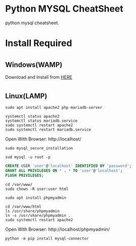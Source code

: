 # Python MYSQL CheatSheet

python mysql cheatsheet.

#

# Install Required

#

## Windows(WAMP)

Download and Install from [HERE](https://www.apachefriends.org/download.html)

#

## Linux(LAMP)

```
sudo apt install apache2 php mariadb-server
```

```
systemctl status apache2
systemctl status mariadb.service
sudo systemctl restart apache2
sudo systemctl restart mariadb.service
```

Open With Browser: http://localhost/

```
sudo mysql_secure_installation
```

```
sud mysql -u root -p
```

```sql
CREATE USER 'user'@'localhost' IDENTIFIED BY 'password';
GRANT ALL PRIVILEGES ON * . * TO 'user'@'localhost';
FLUSH PRIVILEGES;
```

```
cd /var/www/
sudo chown -R user:user html
```

```
sudo apt install phpmyadmin
```

```
cd /var/www/html
ls /usr/share/phpmyadmin
ln -s /usr/share/phpmyadmin .
sudo systemctl restart apache2
```

Open With Browser: http://localhost/phpmyadmin/

```
python -m pip install mysql-connector
```
